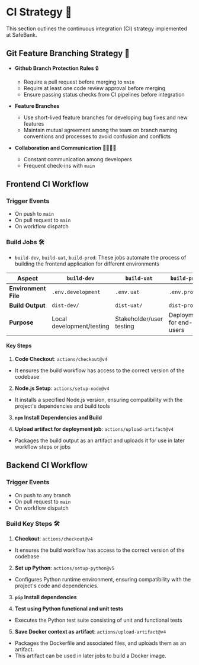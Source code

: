 # CI Strategy 🚀

This section outlines the continuous integration (CI) strategy implemented at SafeBank.

## Git Feature Branching Strategy 🌳

- **Github Branch Protection Rules** 🔒

  - Require a pull request before merging to `main`
  - Require at least one code review approval before merging
  - Ensure passing status checks from CI pipelines before integration

- **Feature Branches**

  - Use short-lived feature branches for developing bug fixes and new features
  - Maintain mutual agreement among the team on branch naming conventions and processes to avoid confusion and conflicts

- **Collaboration and Communication** 🧑‍💻👩‍💻
  - Constant communication among developers
  - Frequent check-ins with `main`

## Frontend CI Workflow

### Trigger Events

  - On push to `main`
  - On pull request to `main`
  - On workflow dispatch

### Build Jobs 🛠️

  - `build-dev`, `build-uat`, `build-prod`: These jobs automate the process of building the frontend application for different environments

| **Aspect**           | **`build-dev`**           | **`build-uat`**          | **`build-prod`**         |
| -------------------- | ------------------------- | ------------------------ | ------------------------ |
| **Environment File** | `.env.development`        | `.env.uat`               | `.env.prod`              |
| **Build Output**     | `dist-dev/`               | `dist-uat/`              | `dist-prod/`             |
| **Purpose**          | Local development/testing | Stakeholder/user testing | Deployment for end-users |

#### Key Steps

1. **Code Checkout**: `actions/checkout@v4`

  - It ensures the build workflow has access to the correct version of the codebase

2. **Node.js Setup**: `actions/setup-node@v4`

  - It installs a specified Node.js version, ensuring compatibility with the project's dependencies and build tools

3. **`npm` Install Dependencies and Build**

4. **Upload artifact for deployment job**: `actions/upload-artifact@v4`

  - Packages the build output as an artifact and uploads it for use in later workflow steps or jobs

## Backend CI Workflow

### Trigger Events

  - On push to any branch
  - On pull request to `main`
  - On workflow dispatch

### Build Key Steps 🛠️

1. **Checkout**: `actions/checkout@v4`

  - It ensures the build workflow has access to the correct version of the codebase

2. **Set up Python**: `actions/setup-python@v5`

  - Configures Python runtime environment, ensuring compatibility with the project's code and dependencies.

3. **`pip` Install dependencies**

4. **Test using Python functional and unit tests**

  - Executes the Python test suite consisting of unit and functional tests

5. **Save Docker context as artifact**: `actions/upload-artifact@v4`

  - Packages the Dockerfile and associated files, and uploads them as an artifact.
  - This artifact can be used in later jobs to build a Docker image.
